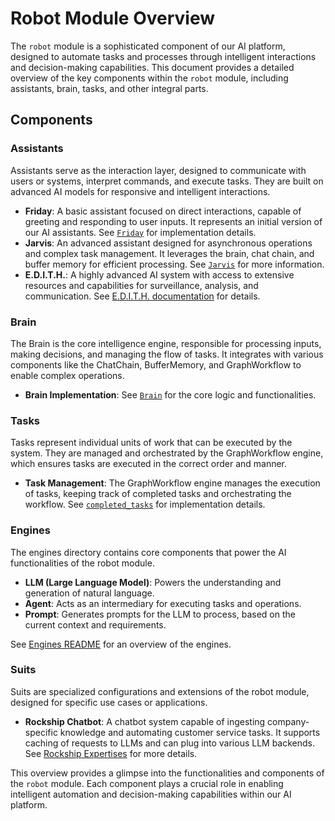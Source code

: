 # Robot Module Overview

The `robot` module is a sophisticated component of our AI platform, designed to automate tasks and processes through intelligent interactions and decision-making capabilities. This document provides a detailed overview of the key components within the `robot` module, including assistants, brain, tasks, and other integral parts.

## Components

### Assistants

Assistants serve as the interaction layer, designed to communicate with users or systems, interpret commands, and execute tasks. They are built on advanced AI models for responsive and intelligent interactions.

- **Friday**: A basic assistant focused on direct interactions, capable of greeting and responding to user inputs. It represents an initial version of our AI assistants. See [`Friday`](machine/robot/assistants/friday.py) for implementation details.
- **Jarvis**: An advanced assistant designed for asynchronous operations and complex task management. It leverages the brain, chat chain, and buffer memory for efficient processing. See [`Jarvis`](machine/robot/assistants/jarvis.py) for more information.
- **E.D.I.T.H.**: A highly advanced AI system with access to extensive resources and capabilities for surveillance, analysis, and communication. See [E.D.I.T.H. documentation](machine/robot/assistants/README.md) for details.

### Brain

The Brain is the core intelligence engine, responsible for processing inputs, making decisions, and managing the flow of tasks. It integrates with various components like the ChatChain, BufferMemory, and GraphWorkflow to enable complex operations.

- **Brain Implementation**: See [`Brain`](machine/robot/engines/brain.py) for the core logic and functionalities.

### Tasks

Tasks represent individual units of work that can be executed by the system. They are managed and orchestrated by the GraphWorkflow engine, which ensures tasks are executed in the correct order and manner.

- **Task Management**: The GraphWorkflow engine manages the execution of tasks, keeping track of completed tasks and orchestrating the workflow. See [`completed_tasks`](machine/robot/engines/workflow/graph_workflow.py) for implementation details.

### Engines

The engines directory contains core components that power the AI functionalities of the robot module.

- **LLM (Large Language Model)**: Powers the understanding and generation of natural language.
- **Agent**: Acts as an intermediary for executing tasks and operations.
- **Prompt**: Generates prompts for the LLM to process, based on the current context and requirements.

See [Engines README](machine/robot/engines/README.md) for an overview of the engines.

### Suits

Suits are specialized configurations and extensions of the robot module, designed for specific use cases or applications.

- **Rockship Chatbot**: A chatbot system capable of ingesting company-specific knowledge and automating customer service tasks. It supports caching of requests to LLMs and can plug into various LLM backends. See [Rockship Expertises](machine/robot/suits/rockship_chatbot/documents/rockship_expertises.txt) for more details.

This overview provides a glimpse into the functionalities and components of the `robot` module. Each component plays a crucial role in enabling intelligent automation and decision-making capabilities within our AI platform.